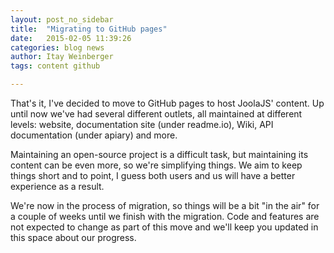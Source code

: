 ```yaml
---
layout: post_no_sidebar
title:  "Migrating to GitHub pages"
date:   2015-02-05 11:39:26
categories: blog news
author: Itay Weinberger
tags: content github

---
```

That's it, I've decided to move to GitHub pages to host JoolaJS' content. Up until now we've had several different outlets, all maintained at different levels: website, documentation site (under readme.io), Wiki, API documentation (under apiary) and more.

Maintaining an open-source project is a difficult task, but maintaining its content can be even more, so we're simplifying things. We aim to keep things short and to point, I guess both users and us will have a better experience as a result.

We're now in the process of migration, so things will be a bit "in the air" for a couple of weeks until we finish with the migration. Code and features are not expected to change as part of this move and we'll keep you updated in this space about our progress. 